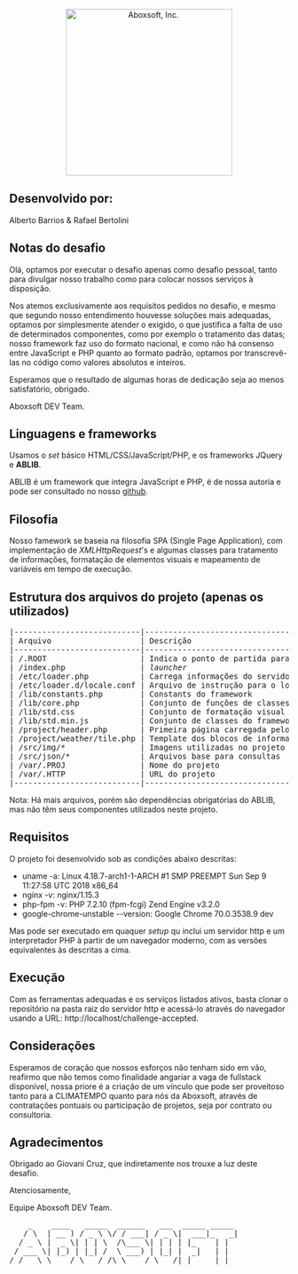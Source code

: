 <p align="center">
      <img src="http://aboxsoft.com.br/img/abox/logo_black.png" alt="Aboxsoft, Inc." width="300px"/>
</p>

## Desenvolvido por:

Alberto Barrios & Rafael Bertolini

## Notas do desafio

Olá, optamos por executar o desafio apenas como desafio pessoal, tanto para divulgar nosso trabalho como para colocar nossos serviços à disposição.

Nos atemos exclusivamente aos requisitos pedidos no desafio, e mesmo que segundo nosso entendimento houvesse soluções mais adequadas, optamos por simplesmente atender o exigido, o que justifica a falta de uso de determinados componentes, como por exemplo o tratamento das datas; nosso framework faz uso do formato nacional, e como não há consenso entre JavaScript e PHP quanto ao formato padrão, optamos por transcrevê-las no código como valores absolutos e inteiros.

Esperamos que o resultado de algumas horas de dedicação seja ao menos satisfatório, obrigado.

Aboxsoft DEV Team.

## Linguagens e frameworks

Usamos o <i>set</i> básico HTML/CSS/JavaScript/PHP, e os frameworks JQuery e <b>ABLIB</b>.

ABLIB é um framework que integra JavaScript e PHP, é de nossa autoria e pode ser consultado no nosso <a href='https://github.com/aboxsoft/ablib'>github</a>.

## Filosofia 

Nosso famework se baseia na filosofia SPA (Single Page Application), com implementação de <i>XMLHttpRequest</i>'s e algumas classes para tratamento de informações, formatação de elementos visuais e mapeamento de variáveis em tempo de execução.

## Estrutura dos arquivos do projeto (apenas os utilizados)

<pre>
|---------------------------|----------------------------------------------|
| Arquivo                   | Descrição                                    |
|---------------------------|----------------------------------------------|
| /.ROOT                    | Indica o ponto de partida para o framework   |
| /index.php                | <i>launcher</i>                              |
| /etc/loader.php           | Carrega informações do servidor              |
| /etc/loader.d/locale.conf | Arquivo de instrução para o loader.php       |
| /lib/constants.php        | Constants do framework                       |
| /lib/core.php             | Conjunto de funções de classes base do ABLIB |
| /lib/std.css              | Conjunto de formatação visual padrão         |
| /lib/std.min.js           | Conjunto de classes do framework ABLIB       |
| /project/header.php       | Primeira página carregada pelo launcher      |
| /project/weather/tile.php | Template dos blocos de informação mostrados  |
| /src/img/*                | Imagens utilizadas no projeto                |
| /src/json/*               | Arquivos base para consultas                 |
| /var/.PROJ                | Nome do projeto                              |
| /var/.HTTP                | URL do projeto                               |
|---------------------------|----------------------------------------------|
</pre>

Nota: Há mais arquivos, porém são dependências obrigatórias do ABLIB, mas não têm seus componentes utilizados neste projeto.

## Requisitos

O projeto foi desenvolvido sob as condições abaixo descritas:

- uname -a: Linux 4.18.7-arch1-1-ARCH #1 SMP PREEMPT Sun Sep 9 11:27:58 UTC 2018 x86_64
- nginx -v: nginx/1.15.3
- php-fpm -v: PHP 7.2.10 (fpm-fcgi) Zend Engine v3.2.0
- google-chrome-unstable --version: Google Chrome 70.0.3538.9 dev

Mas pode ser executado em quaquer <i>setup</i> qu inclui um servidor http e um interpretador PHP à partir de um navegador moderno, com as versões equivalentes às descritas a cima.

## Execução

Com as ferramentas adequadas e os serviços listados ativos, basta clonar o repositório na pasta raiz do servidor http e acessá-lo através do navegador usando a URL: http://localhost/challenge-accepted.

## Considerações

Esperamos de coração que nossos esforços não tenham sido em vão, reafirmo que não temos como finalidade angariar a vaga de fullstack disponível, nossa priore é a criação de um vínculo que pode ser proveitoso tanto para a CLIMATEMPO quanto para nós da Aboxsoft, através de contratações pontuais ou participação de projetos, seja por contrato ou consultoria.

## Agradecimentos

Obrigado ao Giovani Cruz, que indiretamente nos trouxe a luz deste desafio.

Atenciosamente,

Equipe Aboxsoft DEV Team.

<pre>
    _    ____   _____  ______   ___  _____ _____
   / \  | __ ) / _ \ \/ / ___| / _ \|  ___|_   _|
  / _ \ |  _ \| | | \  /\___ \| | | | |_    | |  
 / ___ \| |_) | |_| /  \ ___) | |_| |  _|   | |  
/_/   \_\____/ \___/_/\_\____/ \___/|_|     |_|
</pre>